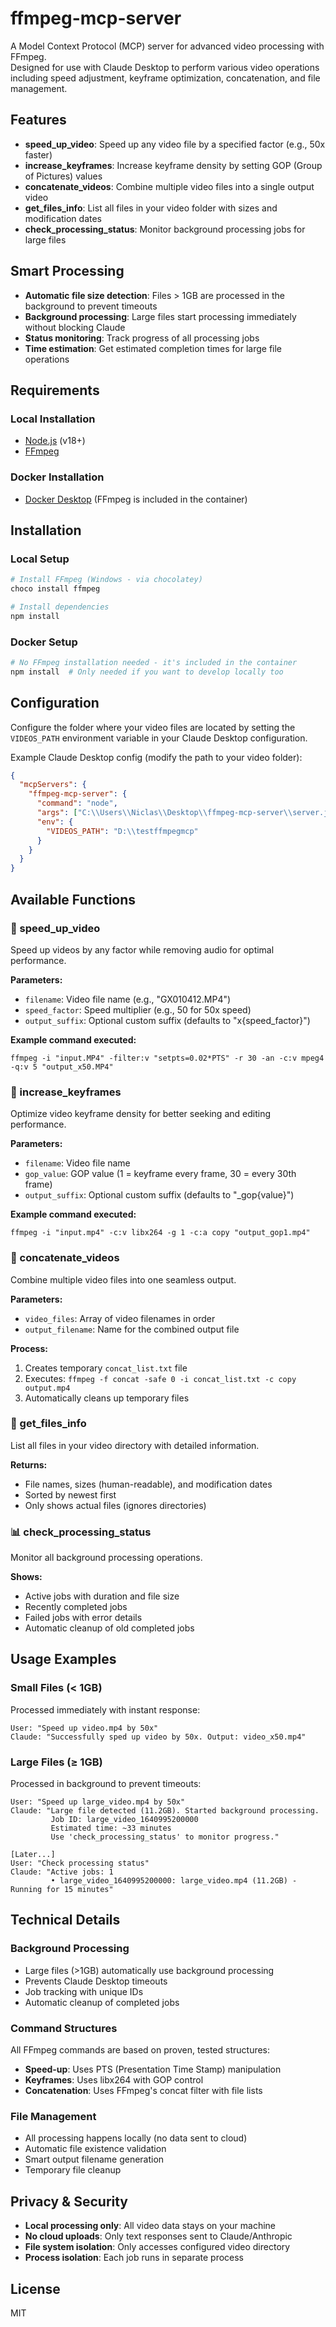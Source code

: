 # ffmpeg-mcp-server

A Model Context Protocol (MCP) server for advanced video processing with FFmpeg.  
Designed for use with Claude Desktop to perform various video operations including speed adjustment, keyframe optimization, concatenation, and file management.

## Features

- **speed_up_video**: Speed up any video file by a specified factor (e.g., 50x faster)
- **increase_keyframes**: Increase keyframe density by setting GOP (Group of Pictures) values
- **concatenate_videos**: Combine multiple video files into a single output video
- **get_files_info**: List all files in your video folder with sizes and modification dates
- **check_processing_status**: Monitor background processing jobs for large files

## Smart Processing

- **Automatic file size detection**: Files > 1GB are processed in the background to prevent timeouts
- **Background processing**: Large files start processing immediately without blocking Claude
- **Status monitoring**: Track progress of all processing jobs
- **Time estimation**: Get estimated completion times for large file operations

## Requirements

### Local Installation

- [Node.js](https://nodejs.org/) (v18+)
- [FFmpeg](https://ffmpeg.org/)

### Docker Installation

- [Docker Desktop](https://www.docker.com/products/docker-desktop/) (FFmpeg is included in the container)

## Installation

### Local Setup

```sh
# Install FFmpeg (Windows - via chocolatey)
choco install ffmpeg

# Install dependencies
npm install
```

### Docker Setup

```sh
# No FFmpeg installation needed - it's included in the container
npm install  # Only needed if you want to develop locally too
```

## Configuration

Configure the folder where your video files are located by setting the `VIDEOS_PATH` environment variable in your Claude Desktop configuration.

Example Claude Desktop config (modify the path to your video folder):
```json
{
  "mcpServers": {
    "ffmpeg-mcp-server": {
      "command": "node",
      "args": ["C:\\Users\\Niclas\\Desktop\\ffmpeg-mcp-server\\server.js"],
      "env": {
        "VIDEOS_PATH": "D:\\testffmpegmcp"
      }
    }
  }
}
```

## Available Functions

### 🚀 speed_up_video
Speed up videos by any factor while removing audio for optimal performance.

**Parameters:**
- `filename`: Video file name (e.g., "GX010412.MP4")
- `speed_factor`: Speed multiplier (e.g., 50 for 50x speed)
- `output_suffix`: Optional custom suffix (defaults to "x{speed_factor}")

**Example command executed:**
```
ffmpeg -i "input.MP4" -filter:v "setpts=0.02*PTS" -r 30 -an -c:v mpeg4 -q:v 5 "output_x50.MP4"
```

### 🎯 increase_keyframes
Optimize video keyframe density for better seeking and editing performance.

**Parameters:**
- `filename`: Video file name
- `gop_value`: GOP value (1 = keyframe every frame, 30 = every 30th frame)
- `output_suffix`: Optional custom suffix (defaults to "_gop{value}")

**Example command executed:**
```
ffmpeg -i "input.mp4" -c:v libx264 -g 1 -c:a copy "output_gop1.mp4"
```

### 🔗 concatenate_videos
Combine multiple video files into one seamless output.

**Parameters:**
- `video_files`: Array of video filenames in order
- `output_filename`: Name for the combined output file

**Process:**
1. Creates temporary `concat_list.txt` file
2. Executes: `ffmpeg -f concat -safe 0 -i concat_list.txt -c copy output.mp4`
3. Automatically cleans up temporary files

### 📁 get_files_info
List all files in your video directory with detailed information.

**Returns:**
- File names, sizes (human-readable), and modification dates
- Sorted by newest first
- Only shows actual files (ignores directories)

### 📊 check_processing_status
Monitor all background processing operations.

**Shows:**
- Active jobs with duration and file size
- Recently completed jobs
- Failed jobs with error details
- Automatic cleanup of old completed jobs

## Usage Examples

### Small Files (< 1GB)
Processed immediately with instant response:
```
User: "Speed up video.mp4 by 50x"
Claude: "Successfully sped up video by 50x. Output: video_x50.mp4"
```

### Large Files (≥ 1GB)
Processed in background to prevent timeouts:
```
User: "Speed up large_video.mp4 by 50x"
Claude: "Large file detected (11.2GB). Started background processing.
         Job ID: large_video_1640995200000
         Estimated time: ~33 minutes
         Use 'check_processing_status' to monitor progress."

[Later...]
User: "Check processing status"
Claude: "Active jobs: 1
         • large_video_1640995200000: large_video.mp4 (11.2GB) - Running for 15 minutes"
```

## Technical Details

### Background Processing
- Large files (>1GB) automatically use background processing
- Prevents Claude Desktop timeouts
- Job tracking with unique IDs
- Automatic cleanup of completed jobs

### Command Structures
All FFmpeg commands are based on proven, tested structures:
- **Speed-up**: Uses PTS (Presentation Time Stamp) manipulation
- **Keyframes**: Uses libx264 with GOP control
- **Concatenation**: Uses FFmpeg's concat filter with file lists

### File Management
- All processing happens locally (no data sent to cloud)
- Automatic file existence validation
- Smart output filename generation
- Temporary file cleanup

## Privacy & Security

- **Local processing only**: All video data stays on your machine
- **No cloud uploads**: Only text responses sent to Claude/Anthropic
- **File system isolation**: Only accesses configured video directory
- **Process isolation**: Each job runs in separate process

## License

MIT
